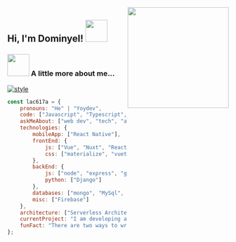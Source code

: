 <img align='right' src="https://media.giphy.com/media/M9gbBd9nbDrOTu1Mqx/giphy.gif" width="230">
<h2> Hi, I'm Dominyel! <img src="https://media.giphy.com/media/mGcNjsfWAjY5AEZNw6/giphy.gif" width="50"></h2>

### <img src="https://media.giphy.com/media/VgCDAzcKvsR6OM0uWg/giphy.gif" width="50"> A little more about me...
<a href="https://github.com/lac617a" target="_blank"><img src="https://komarev.com/ghpvc/?username=lac617a&style=flat-square&color=blue" alt="style"></a>

```javascript
const lac617a = {
    pronouns: "He" | "Yoydev",
    code: ["Javascript", "Typescript", "HTML", "CSS", "SASS"],
    askMeAbout: ["web dev", "tech", "app dev"],
    technologies: {
        mobileApp: ["React Native"],
        frontEnd: {
            js: ["Vue", "Nuxt", "React", "Next", "Stencil"],
            css: ["materialize", "vuetify", "bootstrap", "Bulma"]
        },
        backEnd: {
            js: ["node", "express", "graphql"],
            python: ["Django"]
        },
        databases: ["mongo", "MySql", "sqlite"],
        misc: ["Firebase"]
    },
    architecture: ["Serverless Architecture", "microservices", "Progressive web applications", "Single page applications"],
    currentProject: "I am developing a Framework with stenciljs",
    funFact: "There are two ways to write error-free programs; only the third one works"
};
```

<!---
lac617a/lac617a is a ✨ special ✨ repository because its `README.md` (this file) appears on your GitHub profile.
You can click the Preview link to take a look at your changes.
--->
